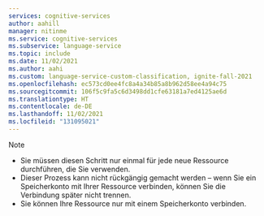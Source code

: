 ```yaml
---
services: cognitive-services
author: aahill
manager: nitinme
ms.service: cognitive-services
ms.subservice: language-service
ms.topic: include
ms.date: 11/02/2021
ms.author: aahi
ms.custom: language-service-custom-classification, ignite-fall-2021
ms.openlocfilehash: ec573cd0ee4fc8a4a34b85a8b962d58ee4a94c75
ms.sourcegitcommit: 106f5c9fa5c6d3498dd1cfe63181a7ed4125ae6d
ms.translationtype: HT
ms.contentlocale: de-DE
ms.lasthandoff: 11/02/2021
ms.locfileid: "131095021"
---
```

>[!NOTE]
> * Sie müssen diesen Schritt nur einmal für jede neue Ressource durchführen, die Sie verwenden. 
> * Dieser Prozess kann nicht rückgängig gemacht werden – wenn Sie ein Speicherkonto mit Ihrer Ressource verbinden, können Sie die Verbindung später nicht trennen.
> * Sie können Ihre Ressource nur mit einem Speicherkonto verbinden.
